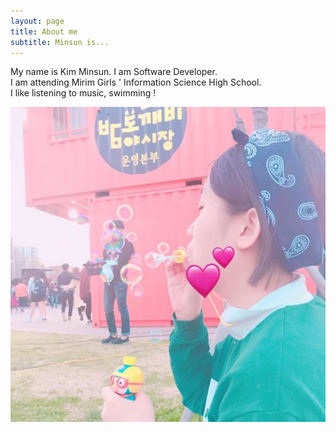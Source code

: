 ```yaml
---
layout: page
title: About me
subtitle: Minsun is... 
---
```


<p>
My name is Kim Minsun. I am Software Developer.<br>
I am attending Mirim Girls ' Information Science High School.<br> 
I like listening to music, swimming !<br>
</p>

<img src="/img/profile.jpg">



